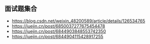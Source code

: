 ## 面试题集合
- https://blog.csdn.net/weixin_48200589/article/details/126534765
- https://juejin.cn/post/6850037277675454478
- https://juejin.cn/post/6844903848553742350
- https://juejin.cn/post/6844904115428917255